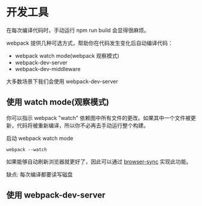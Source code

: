 # 开发工具

在每次编译代码时，手动运行 npm run build 会显得很麻烦。

webpack 提供几种可选方式，帮助你在代码发生变化后自动编译代码：

- webpack watch mode(webpack 观察模式)
- webpack-dev-server
- webpack-dev-middleware

大多数场景下我们会使用 webpack-dev-server

## 使用 watch mode(观察模式)

你可以指示 webpack "watch" 依赖图中所有文件的更改。如果其中一个文件被更新，代码将被重新编译，所以你不必再去手动运行整个构建。

启动 webpack watch mode

```text
webpack --watch
```

如果能够自动刷新浏览器就更好了，因此可以通过 [browser-sync](http://www.browsersync.cn/docs/options/) 实现此功能。

缺点: 每次编译都要读写磁盘

## 使用 webpack-dev-server
